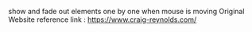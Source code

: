 show and fade out elements one by one when mouse is moving
Original Website reference link :  https://www.craig-reynolds.com/
